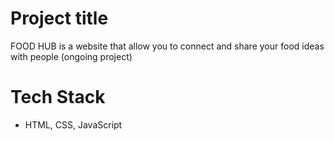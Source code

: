 # Project title

  FOOD HUB is a website that allow you to connect and share your food ideas with people (ongoing project)

# Tech Stack 
- HTML, CSS, JavaScript